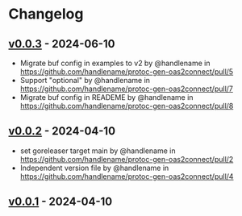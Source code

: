 # Changelog

## [v0.0.3](https://github.com/handlename/protoc-gen-oas2connect/compare/v0.0.2...v0.0.3) - 2024-06-10
- Migrate buf config in examples to v2 by @handlename in https://github.com/handlename/protoc-gen-oas2connect/pull/5
- Support "optional" by @handlename in https://github.com/handlename/protoc-gen-oas2connect/pull/7
- Migrate buf config in READEME by @handlename in https://github.com/handlename/protoc-gen-oas2connect/pull/8

## [v0.0.2](https://github.com/handlename/protoc-gen-oas2connect/compare/v0.0.1...v0.0.2) - 2024-04-10
- set goreleaser target main by @handlename in https://github.com/handlename/protoc-gen-oas2connect/pull/2
- Independent version file by @handlename in https://github.com/handlename/protoc-gen-oas2connect/pull/4

## [v0.0.1](https://github.com/handlename/protoc-gen-oas2connect/commits/v0.0.1) - 2024-04-10
